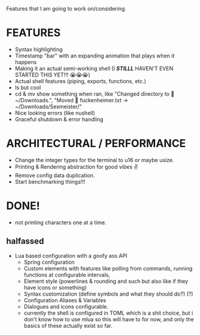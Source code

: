 Features that I am going to work on/considering.
# FEATURES

- Syntax highlighting
- Timestamp "bar" with an expanding animation that plays when it happens
- Making it an actual semi-working shell (I ***STILLL*** HAVEN'T EVEN STARTED THIS YET!!! 😭😭😭)
- Actual shell features (piping, exports, functions, etc.)
- ls but cool
- cd & mv show something when ran, like "Changed directory to 📁 ~/Downloads.", "Moved 📄 fuckenheimer.txt -> ~/Downloads/Sexmeister/"
- Nice looking errors (like nushell)
- Graceful shutdown & error handling

# ARCHITECTURAL / PERFORMANCE
- Change the integer types for the terminal to u16 or maybe usize.
- Printing & Rendering abstraction for good vibes ✌️
- Remove config data duplication.
- Start benchmarking things!!!


# DONE!
- not printing characters one at a time.
## halfassed
- Lua based configuration with a goofy ass API
  - Spring configuration
  - Custom elements with features like polling from commands, running functions at configurable intervals,
  - Element style (powerlines & rounding and such but also like if they have icons or something)
  - Syntax customization (define symbols and what they should do?) (?)
  - Configuration Aliases & Variables
  - Dialogues and icons configurable.
  - currently the shell is configured in TOML which is a shit choice, but i don't know how to use mlua so this will have to for
    now, and only the basics of these actually exist so far.

